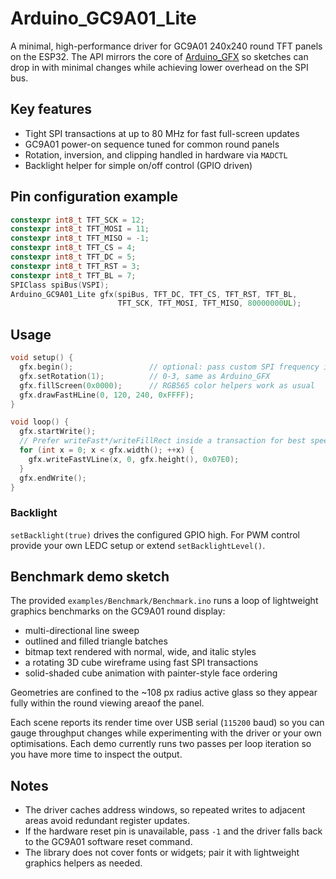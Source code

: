 # Arduino_GC9A01_Lite

A minimal, high-performance driver for GC9A01 240x240 round TFT panels on the ESP32. The API mirrors the core of [Arduino_GFX](https://github.com/moononournation/Arduino_GFX.git) so sketches can drop in with minimal changes while achieving lower overhead on the SPI bus.

## Key features
- Tight SPI transactions at up to 80 MHz for fast full-screen updates
- GC9A01 power-on sequence tuned for common round panels
- Rotation, inversion, and clipping handled in hardware via `MADCTL`
- Backlight helper for simple on/off control (GPIO driven)

## Pin configuration example
```cpp
constexpr int8_t TFT_SCK = 12;
constexpr int8_t TFT_MOSI = 11;
constexpr int8_t TFT_MISO = -1;
constexpr int8_t TFT_CS = 4;
constexpr int8_t TFT_DC = 5;
constexpr int8_t TFT_RST = 3;
constexpr int8_t TFT_BL = 7;
SPIClass spiBus(VSPI);
Arduino_GC9A01_Lite gfx(spiBus, TFT_DC, TFT_CS, TFT_RST, TFT_BL,
                        TFT_SCK, TFT_MOSI, TFT_MISO, 80000000UL);
```

## Usage
```cpp
void setup() {
  gfx.begin();                 // optional: pass custom SPI frequency in Hz
  gfx.setRotation(1);          // 0-3, same as Arduino_GFX
  gfx.fillScreen(0x0000);      // RGB565 color helpers work as usual
  gfx.drawFastHLine(0, 120, 240, 0xFFFF);
}

void loop() {
  gfx.startWrite();
  // Prefer writeFast*/writeFillRect inside a transaction for best speed
  for (int x = 0; x < gfx.width(); ++x) {
    gfx.writeFastVLine(x, 0, gfx.height(), 0x07E0);
  }
  gfx.endWrite();
}
```

### Backlight
`setBacklight(true)` drives the configured GPIO high. For PWM control provide your own LEDC setup or extend `setBacklightLevel()`.

## Benchmark demo sketch
The provided `examples/Benchmark/Benchmark.ino` runs a loop of lightweight graphics benchmarks on the
GC9A01 round display:
- multi-directional line sweep
- outlined and filled triangle batches
- bitmap text rendered with normal, wide, and italic styles
- a rotating 3D cube wireframe using fast SPI transactions
- solid-shaded cube animation with painter-style face ordering

Geometries are confined to the ~108 px radius active glass so they appear fully
within the round viewing areaof the panel.

Each scene reports its render time over USB serial (`115200` baud) so you can
gauge throughput changes while experimenting with the driver or your own
optimisations.
Each demo currently runs two passes per loop iteration so you have more time to
inspect the output.

## Notes
- The driver caches address windows, so repeated writes to adjacent areas avoid redundant register updates.
- If the hardware reset pin is unavailable, pass `-1` and the driver falls back to the GC9A01 software reset command.
- The library does not cover fonts or widgets; pair it with lightweight graphics helpers as needed.
